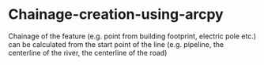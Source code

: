 # Chainage-creation-using-arcpy
Chainage of the feature (e.g. point from building footprint, electric pole etc.) can be calculated from the start point of the line (e.g. pipeline, the centerline of the river, the centerline of the road)

